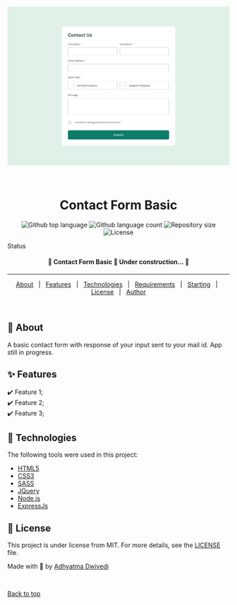 <div align="center" id="top"> 
  <img src="./design/desktop-design.jpg" alt="Contact Form Basic" />

  &#xa0;

  <!-- <a href="https://contactformbasic.netlify.app">Demo</a> -->
</div>

<h1 align="center">Contact Form Basic</h1>

<p align="center">
  <img alt="Github top language" src="https://img.shields.io/github/languages/top/r00kieAd/contact-form-basic?color=56BEB8">

  <img alt="Github language count" src="https://img.shields.io/github/languages/count/r00kieAd/contact-form-basic?color=56BEB8">

  <img alt="Repository size" src="https://img.shields.io/github/repo-size/r00kieAd/contact-form-basic?color=56BEB8">

  <img alt="License" src="https://img.shields.io/github/license/r00kieAd/contact-form-basic?color=56BEB8">
</p>

Status

<h4 align="center"> 
	🚧  Contact Form Basic 🚀 Under construction...  🚧
</h4> 

<hr>

<p align="center">
  <a href="#dart-about">About</a> &#xa0; | &#xa0; 
  <a href="#sparkles-features">Features</a> &#xa0; | &#xa0;
  <a href="#rocket-technologies">Technologies</a> &#xa0; | &#xa0;
  <a href="#white_check_mark-requirements">Requirements</a> &#xa0; | &#xa0;
  <a href="#checkered_flag-starting">Starting</a> &#xa0; | &#xa0;
  <a href="#memo-license">License</a> &#xa0; | &#xa0;
  <a href="https://github.com/{{YOUR_GITHUB_USERNAME}}" target="_blank">Author</a>
</p>

<br>

## :dart: About ##

A basic contact form with response of your input sent to your mail id. App still in progress.

## :sparkles: Features ##

:heavy_check_mark: Feature 1;\
:heavy_check_mark: Feature 2;\
:heavy_check_mark: Feature 3;

## :rocket: Technologies ##

The following tools were used in this project:

- [HTML5](https://expo.io/)
- [CSS3](https://expo.io/)
- [SASS](https://expo.io/)
- [JQuery](https://expo.io/)
- [Node.js](https://nodejs.org/en/)
- [ExpressJs](https://expo.io/)

## :memo: License ##

This project is under license from MIT. For more details, see the [LICENSE](LICENSE) file.


Made with :pencil: by <a href="https://github.com/r00kieAd" target="_blank">Adhyatma Dwivedi</a>

&#xa0;

<a href="#top">Back to top</a>
